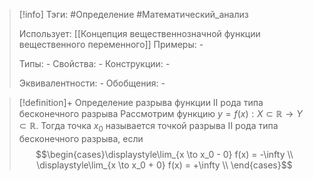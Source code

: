 > [!info]
> Тэги: #Определение #Математический_анализ   
> 
> Использует: [[Концепция вещественнозначной функции вещественного переменного]]
> Примеры: *-*
> 
> Типы: *-*
> Свойства: *-*
> Конструкции: *-*
> 
> Эквивалентности: *-*
> Обобщения: *-*

> [!definition]+ Определение разрыва функции II рода типа бесконечного разрыва
> Рассмотрим функцию $y = f(x):X \subset \mathbb{R}\rightarrow Y \subset \mathbb{R}$. Тогда точка $x_0$ называется точкой разрыва II рода типа бесконечного разрыва, если
> $$\begin{cases}\displaystyle\lim_{x \to x_0 - 0} f(x) = -\infty \\ \displaystyle\lim_{x \to x_0 + 0} f(x) = +\infty \\ \end{cases}$$